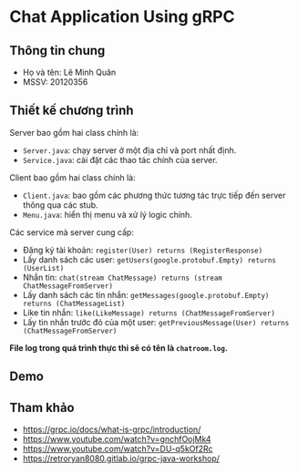 # Chat Application Using gRPC

## Thông tin chung

- Họ và tên: Lê Minh Quân
- MSSV: 20120356

## Thiết kế chương trình

Server bao gồm hai class chính là:

- `Server.java`: chạy server ở một địa chỉ và port nhất định.
- `Service.java`: cài đặt các thao tác chính của server.

Client bao gồm hai class chính là:

- `Client.java`: bao gồm các phương thức tương tác trực tiếp đến server thông qua các stub.
- `Menu.java`: hiển thị menu và xử lý logic chính.

Các service mà server cung cấp:
- Đăng ký tài khoản: `register(User) returns (RegisterResponse)`
- Lấy danh sách các user: `getUsers(google.protobuf.Empty) returns (UserList)`
- Nhắn tin: `chat(stream ChatMessage) returns (stream ChatMessageFromServer)`
- Lấy danh sách các tin nhắn: `getMessages(google.protobuf.Empty) returns (ChatMessageList)`
- Like tin nhắn: `like(LikeMessage) returns (ChatMessageFromServer)`
- Lấy tin nhắn trước đó của một user: `getPreviousMessage(User) returns (ChatMessageFromServer)`

**File log trong quá trình thực thi sẽ có tên là `chatroom.log`.**

## Demo

## Tham khảo

- https://grpc.io/docs/what-is-grpc/introduction/
- https://www.youtube.com/watch?v=gnchfOojMk4
- https://www.youtube.com/watch?v=DU-q5kOf2Rc
- https://retroryan8080.gitlab.io/grpc-java-workshop/




